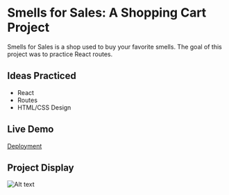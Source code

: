 # Smells for Sales: A Shopping Cart Project

Smells for Sales is a shop used to buy your favorite smells. The goal of this project was to practice React routes.


## Ideas Practiced
* React
* Routes
* HTML/CSS Design


 ## Live Demo
[Deployment](https://scott-hall7.github.io/shopping-cart/)
 

## Project Display

![Alt text](https://github.com/scott-hall7/shopping-cart/src/assets/preview.png "App Preview")